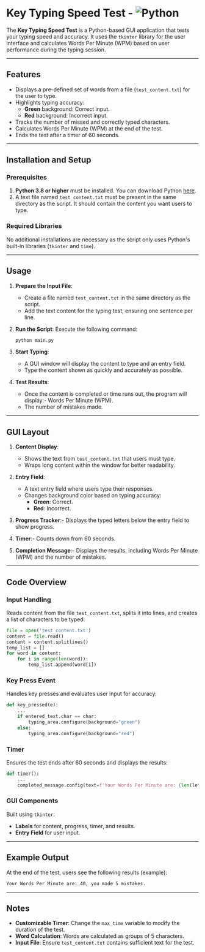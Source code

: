 # Key Typing Speed Test - ![Python](https://img.shields.io/badge/Python-3.8%2B-blue)

The **Key Typing Speed Test** is a Python-based GUI application that tests your typing speed and accuracy. It uses the `tkinter` library for the user interface and calculates Words Per Minute (WPM) based on user performance during the typing session.

---

## Features

- Displays a pre-defined set of words from a file (`test_content.txt`) for the user to type.
- Highlights typing accuracy:
  - **Green** background: Correct input.
  - **Red** background: Incorrect input.
- Tracks the number of missed and correctly typed characters.
- Calculates Words Per Minute (WPM) at the end of the test.
- Ends the test after a timer of 60 seconds.

---

## Installation and Setup

### Prerequisites

1. **Python 3.8 or higher** must be installed. You can download Python [here](https://www.python.org/downloads/).
2. A text file named `test_content.txt` must be present in the same directory as the script. It should contain the content you want users to type.

### Required Libraries

No additional installations are necessary as the script only uses Python's built-in libraries (`tkinter` and `time`).

---

## Usage

1. **Prepare the Input File**:
   - Create a file named `test_content.txt` in the same directory as the script.
   - Add the text content for the typing test, ensuring one sentence per line.

2. **Run the Script**:
   Execute the following command:
   ```bash
   python main.py

3. **Start Typing**:
   - A GUI window will display the content to type and an entry field.
   - Type the content shown as quickly and accurately as possible.

4. **Test Results**:
   - Once the content is completed or time runs out, the program will display:- Words Per Minute (WPM).
   - The number of mistakes made.

---

## GUI Layout
1. **Content Display**:
   - Shows the text from `test_content.txt` that users must type.
   - Wraps long content within the window for better readability.

2. **Entry Field**:
   - A text entry field where users type their responses.
   - Changes background color based on typing accuracy:
     - **Green**: Correct.
     - **Red**: Incorrect.

3. **Progress Tracker**:- Displays the typed letters below the entry field to show progress.

4. **Timer**:- Counts down from 60 seconds.

5. **Completion Message**:- Displays the results, including Words Per Minute (WPM) and the number of mistakes.

---

## Code Overview
### Input Handling
Reads content from the file `test_content.txt`, splits it into lines, and creates a list of characters to be typed:
```Python
file = open('test_content.txt')
content = file.read()
content = content.splitlines()
temp_list = []
for word in content:
    for i in range(len(word)):
        temp_list.append(word[i])
```

### Key Press Event
Handles key presses and evaluates user input for accuracy:
```Python
def key_pressed(e):
    ...
    if entered_text.char == char:
        typing_area.configure(background="green")
    else:
        typing_area.configure(background="red")
```

### Timer
Ensures the test ends after 60 seconds and displays the results:
```Python
def timer():
    ...
    completed_message.config(text=f'Your Words Per Minute are: {len(letters) / 5}, you made {len(missed)} mistakes.')
```

### GUI Components
Built using `tkinter`:
- **Labels** for content, progress, timer, and results.
- **Entry Field** for user input.

---

## Example Output
At the end of the test, users see the following results (example):
```bash
Your Words Per Minute are: 40, you made 5 mistakes.
```

---

## Notes
- **Customizable Timer**: Change the `max_time` variable to modify the duration of the test.
- **Word Calculation**: Words are calculated as groups of 5 characters.
- **Input File**: Ensure `test_content.txt` contains sufficient text for the test.



   
